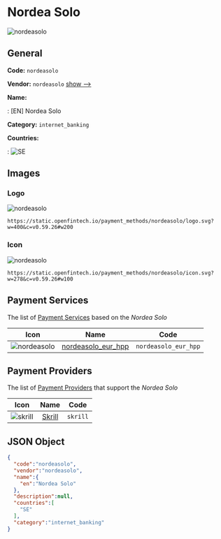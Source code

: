 
# Nordea Solo 
![nordeasolo](https://static.openfintech.io/payment_methods/nordeasolo/logo.svg?w=400&c=v0.59.26#w200)  

## General 
**Code:** `nordeasolo` 
 
**Vendor:** `nordeasolo` [show -->](/vendors/nordeasolo/) 
 
**Name:** 
 
:	[EN] Nordea Solo 
 
**Category:** `internet_banking` 
 
**Countries:** 
 
:	![SE](https://cdnjs.cloudflare.com/ajax/libs/flag-icon-css/3.3.0/flags/4x3/se.svg#w24)  

## Images 

### Logo 
![nordeasolo](https://static.openfintech.io/payment_methods/nordeasolo/logo.svg?w=400&c=v0.59.26#w200)  

```
https://static.openfintech.io/payment_methods/nordeasolo/logo.svg?w=400&c=v0.59.26#w200
```  

### Icon 
![nordeasolo](https://static.openfintech.io/payment_methods/nordeasolo/icon.svg?w=278&c=v0.59.26#w100)  

```
https://static.openfintech.io/payment_methods/nordeasolo/icon.svg?w=278&c=v0.59.26#w100
```  

## Payment Services 
 
The list of [Payment Services](/payment-services/) based on the _Nordea Solo_ 

|Icon|Name|Code| 
|:---:|:---:|:---:| 
|![nordeasolo](https://static.openfintech.io/payment_methods/nordeasolo/icon.svg?w=278&c=v0.59.26#w100) |[nordeasolo_eur_hpp](/payment-services/nordeasolo_eur_hpp/)|`nordeasolo_eur_hpp`| 
 

## Payment Providers 
 
The list of [Payment Providers](/payment-providers/) that support the _Nordea Solo_ 

|Icon|Name|Code| 
|:---:|:---:|:---:| 
|![skrill](https://static.openfintech.io/payment_providers/skrill/icon.svg?w=278&c=v0.59.26#w100) |[Skrill](/payment-providers/skrill/)|`skrill`| 
 

## JSON Object 

```json
{
  "code":"nordeasolo",
  "vendor":"nordeasolo",
  "name":{
    "en":"Nordea Solo"
  },
  "description":null,
  "countries":[
    "SE"
  ],
  "category":"internet_banking"
}
```  
